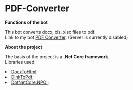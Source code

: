 <h1>PDF-Converter</h1>
<b>Functions of the bot</b> 

This bot converts docx, xls, xlsx files to pdf.<br>
Link to my bot <a href ="https://telegram.me/PDFileBot">PDF Converter</a>. (Server is currently disabled)

<b>About the project</b>

The basis of the project is a <b>.Net Core framework</b>.<br>
Libraries used:
<li><a href ="https://www.nuget.org/packages/DocxToHtml">DocxToHtml</a>;</li>
<li><a href ="https://www.nuget.org/packages/DinkToPdf">DinkToPdf</a>;</li>
<li><a href ="https://www.nuget.org/packages/DotNetCore.NPOI">DotNetCore.NPOI</a>;</li><br>

